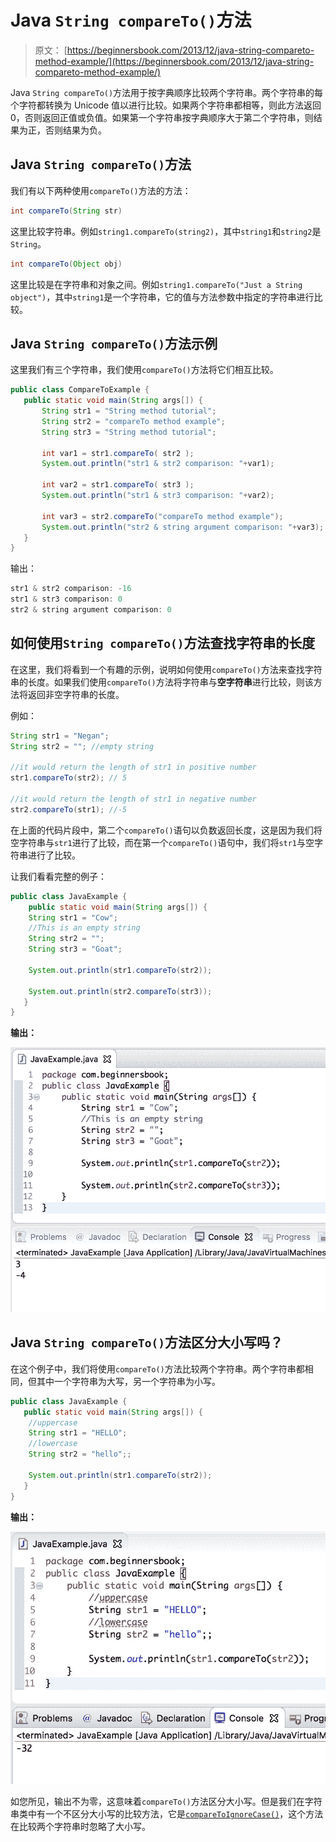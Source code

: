 # Java `String compareTo()`方法

> 原文： [https://beginnersbook.com/2013/12/java-string-compareto-method-example/](https://beginnersbook.com/2013/12/java-string-compareto-method-example/)

Java `String compareTo()`方法用于按字典顺序比较两个字符串。两个字符串的每个字符都转换为 Unicode 值以进行比较。如果两个字符串都相等，则此方法返回 0，否则返回正值或负值。如果第一个字符串按字典顺序大于第二个字符串，则结果为正，否则结果为负。

## Java `String compareTo()`方法

我们有以下两种使用`compareTo()`方法的方法：

```java
int compareTo(String str)
```

这里比较字符串。例如`string1.compareTo(string2)`，其中`string1`和`string2`是`String`。

```java
int compareTo(Object obj)
```

这里比较是在字符串和对象之间。例如`string1.compareTo("Just a String object")`，其中`string1`是一个字符串，它的值与方法参数中指定的字符串进行比较。

## Java `String compareTo()`方法示例

这里我们有三个字符串，我们使用`compareTo()`方法将它们相互比较。

```java
public class CompareToExample {
   public static void main(String args[]) {
       String str1 = "String method tutorial";
       String str2 = "compareTo method example";
       String str3 = "String method tutorial";

       int var1 = str1.compareTo( str2 );
       System.out.println("str1 & str2 comparison: "+var1);

       int var2 = str1.compareTo( str3 );
       System.out.println("str1 & str3 comparison: "+var2);

       int var3 = str2.compareTo("compareTo method example");
       System.out.println("str2 & string argument comparison: "+var3);
   }
}
```

输出：

```java
str1 & str2 comparison: -16
str1 & str3 comparison: 0
str2 & string argument comparison: 0
```

## 如何使用`String compareTo()`方法查找字符串的长度

在这里，我们将看到一个有趣的示例，说明如何使用`compareTo()`方法来查找字符串的长度。如果我们使用`compareTo()`方法将字符串与**空字符串**进行比较，则该方法将返回非空字符串的长度。

例如：

```java
String str1 = "Negan";  
String str2 = ""; //empty string

//it would return the length of str1 in positive number
str1.compareTo(str2); // 5

//it would return the length of str1 in negative number
str2.compareTo(str1); //-5

```

在上面的代码片段中，第二个`compareTo()`语句以负数返回长度，这是因为我们将空字符串与`str1`进行了比较，而在第一个`compareTo()`语句中，我们将`str1`与空字符串进行了比较。

让我们看看完整的例子：

```java
public class JavaExample {
    public static void main(String args[]) {
	String str1 = "Cow"; 
	//This is an empty string
	String str2 = "";
	String str3 = "Goat";

	System.out.println(str1.compareTo(str2));

	System.out.println(str2.compareTo(str3));
   }
}
```

**输出：**

![Java String compareTo() method example](img/558a3c81f3249d27a90fb3b5e822936c.jpg)

## Java `String compareTo()`方法区分大小写吗？

在这个例子中，我们将使用`compareTo()`方法比较两个字符串。两个字符串都相同，但其中一个字符串为大写，另一个字符串为小写。

```java
public class JavaExample {
   public static void main(String args[]) {
	//uppercase
	String str1 = "HELLO"; 
	//lowercase
	String str2 = "hello";;

	System.out.println(str1.compareTo(str2));
   }
}
```

**输出：**

![Java String compareTo() case sensitive](img/ea1ff62d4b79e615892d1309101c160c.jpg)

如您所见，输出不为零，这意味着`compareTo()`方法区分大小写。但是我们在字符串类中有一个不区分大小写的比较方法，它是[`compareToIgnoreCase()`](https://beginnersbook.com/2013/12/java-string-comparetoignorecase-method-example/)，这个方法在比较两个字符串时忽略了大小写。
